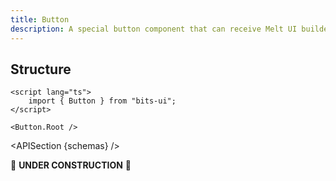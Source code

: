 ```yaml
---
title: Button
description: A special button component that can receive Melt UI builders for use with the `asChild` prop.
---
```


<script>
	import { APISection, ComponentPreview, ButtonDemo } from '@/components'
	export let schemas;
</script>

<ComponentPreview name="button-demo" comp="Button">

<ButtonDemo slot="preview" />

</ComponentPreview>

## Structure

```svelte
<script lang="ts">
	import { Button } from "bits-ui";
</script>

<Button.Root />
```

<APISection {schemas} />

🚧 **UNDER CONSTRUCTION** 🚧
